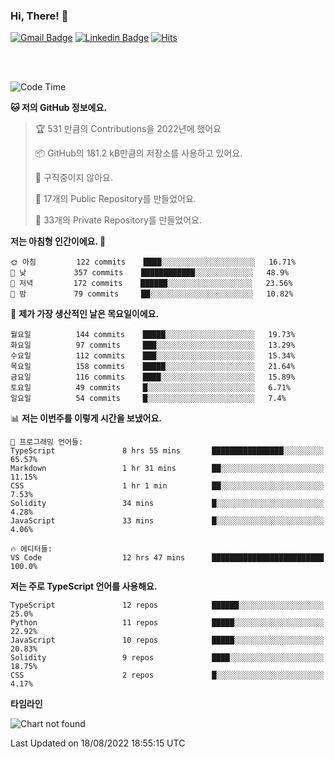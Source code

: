 ### Hi, There! 👋


[![Gmail Badge](https://img.shields.io/badge/-725psh@gmail.com-c14438?style=flat&logo=Gmail&logoColor=white&link=mailto:725psh@gmail.com)](mailto:725psh@gmail.com) 
[![Linkedin Badge](https://img.shields.io/badge/-soohanpark-0072b1?style=flat&logo=Linkedin&logoColor=white&link=https://www.linkedin.com/in/soohanpark/)](https://www.linkedin.com/in/soohanpark/) 
[![Hits](https://hits.seeyoufarm.com/api/count/incr/badge.svg?url=https%3A%2F%2Fgithub.com%2FSoohan-Park&count_bg=%23000000&title_bg=%23828282&icon=gradle.svg&icon_color=%23FFFFFF&title=Visited&edge_flat=false)](https://hits.seeyoufarm.com)  

<br />
<br />

<!--START_SECTION:waka-->
![Code Time](http://img.shields.io/badge/Code%20Time-216%20hrs%2031%20mins-blue)

**🐱 저의 GitHub 정보에요.** 

> 🏆 531 만큼의 Contributions을 2022년에 했어요
 > 
> 📦 GitHub의 181.2 kB만큼의 저장소를 사용하고 있어요. 
 > 
> 🚫 구직중이지 않아요.
 > 
> 📜 17개의 Public Repository를 만들었어요. 
 > 
> 🔑 33개의 Private Repository를 만들었어요.  
 > 
**저는 아침형 인간이에요. 🐤** 

```text
🌞 아침         122 commits    ████░░░░░░░░░░░░░░░░░░░░░   16.71% 
🌆 낮　         357 commits    ████████████░░░░░░░░░░░░░   48.9% 
🌃 저녁         172 commits    ██████░░░░░░░░░░░░░░░░░░░   23.56% 
🌙 밤　         79 commits     ██░░░░░░░░░░░░░░░░░░░░░░░   10.82%

```
📅 **제가 가장 생산적인 날은 목요일이에요.** 

```text
월요일          144 commits    █████░░░░░░░░░░░░░░░░░░░░   19.73% 
화요일          97 commits     ███░░░░░░░░░░░░░░░░░░░░░░   13.29% 
수요일          112 commits    ███░░░░░░░░░░░░░░░░░░░░░░   15.34% 
목요일          158 commits    █████░░░░░░░░░░░░░░░░░░░░   21.64% 
금요일          116 commits    ████░░░░░░░░░░░░░░░░░░░░░   15.89% 
토요일          49 commits     █░░░░░░░░░░░░░░░░░░░░░░░░   6.71% 
일요일          54 commits     █░░░░░░░░░░░░░░░░░░░░░░░░   7.4%

```


📊 **저는 이번주를 이렇게 시간을 보냈어요.** 

```text
💬 프로그래밍 언어들: 
TypeScript               8 hrs 55 mins       ████████████████░░░░░░░░░   65.57% 
Markdown                 1 hr 31 mins        ██░░░░░░░░░░░░░░░░░░░░░░░   11.15% 
CSS                      1 hr 1 min          ██░░░░░░░░░░░░░░░░░░░░░░░   7.53% 
Solidity                 34 mins             █░░░░░░░░░░░░░░░░░░░░░░░░   4.28% 
JavaScript               33 mins             █░░░░░░░░░░░░░░░░░░░░░░░░   4.06%

🔥 에디터들: 
VS Code                  12 hrs 47 mins      █████████████████████████   100.0%

```

**저는 주로 TypeScript 언어를 사용해요.** 

```text
TypeScript               12 repos            ██████░░░░░░░░░░░░░░░░░░░   25.0% 
Python                   11 repos            █████░░░░░░░░░░░░░░░░░░░░   22.92% 
JavaScript               10 repos            █████░░░░░░░░░░░░░░░░░░░░   20.83% 
Solidity                 9 repos             ████░░░░░░░░░░░░░░░░░░░░░   18.75% 
CSS                      2 repos             █░░░░░░░░░░░░░░░░░░░░░░░░   4.17%

```


**타임라인**

![Chart not found](https://raw.githubusercontent.com/Soohan-Park/Soohan-Park/master/charts/bar_graph.png) 


 Last Updated on 18/08/2022 18:55:15 UTC
<!--END_SECTION:waka-->
